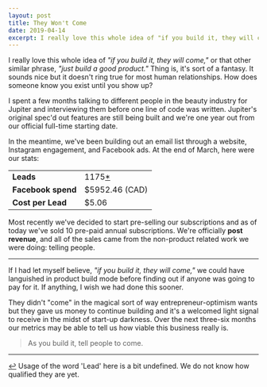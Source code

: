 ```yaml
---
layout: post
title: They Won't Come
date: 2019-04-14
excerpt: I really love this whole idea of "if you build it, they will come," or that other similar phrase, "just build a good product." Thing is, it's sort of a fantasy. It sounds nice but it doesn't ring true for most human relationships. How does someone know you exist until you show up?
---
```


I really love this whole idea of _"if you build it, they will come,"_ or that other similar phrase, _"just build a good product."_ Thing is, it's sort of a fantasy. It sounds nice but it doesn't ring true for most human relationships. How does someone know you exist until you show up?

I spent a few months talking to different people in the beauty industry for Jupiter and interviewing them before one line of code was written. Jupiter's original spec'd out features are still being built and we're one year out from our official full-time starting date.

In the meantime, we've been building out an email list through a website, Instagram engagement, and Facebook ads. At the end of March, here were our stats:

<table class="stats">
<tr>
    <td><strong>Leads</strong></td>
    <td>1175<a href="#note-1" name="back-1">*</a></td>
</tr>
<tr>
    <td><strong>Facebook spend</strong></td>
    <td>$5952.46 (CAD)</td>
</tr>
<tr>
    <td><strong>Cost per Lead</strong></td>
    <td>$5.06</td>
</tr>
</table>

Most recently we've decided to start pre-selling our subscriptions and as of today we've sold 10 pre-paid annual subscriptions. We're officially **post revenue**, and all of the sales came from the non-product related work we were doing: telling people.

<hr class="--small" />

If I had let myself believe, _"if you build it, they will come,"_ we could have languished in product build mode before finding out if anyone was going to pay for it. If anything, I wish we had done this sooner.

They didn't "come" in the magical sort of way entrepreneur-optimism wants but they gave us money to continue building and it's a welcomed light signal to receive in the midst of start-up darkness. Over the next three-six months our metrics may be able to tell us how viable this business really is.

> As you build it, tell people to come.

<hr class="--small" />

<div class="citations">
    <p><a name="note-1" href="#back-1" class="citations-back">&#x21A9;</a> Usage of the word 'Lead' here is a bit undefined. We do not know how qualified they are yet.</p>
</div>